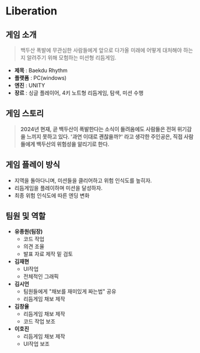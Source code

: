 # Liberation
## 게임 소개
> 백두산 폭발에 무관심한 사람들에게 앞으로 다가올 미래에 어떻게 대처해야 하는지 알려주기 위해 모험하는 미션형 리듬게임.

* **제목** : Baekdu Rhythm
* **플랫폼** : PC(windows)
* **엔진** : UNITY
* **장르** : 싱글 플레이어, 4키 노트형 리듬게임, 탐색, 미션 수행

## 게임 스토리
> **2024년 현재, 곧 백두산이 폭발한다는 소식이 들려옴에도 사람들은 전혀 위기감을 느끼지 못하고 있다. '과연 이대로 괜찮을까?' 라고 생각한 주인공은, 직접 사람들에게 백두산의 위험성을 알리기로 한다.**
## 게임 플레이 방식
* 지역을 돌아다니며, 미션들을 클리어하고 위험 인식도를 높히자.
* 리듬게임을 플레이하며 미션을 달성하자.
* 최종 위험 인식도에 따른 엔딩 변화
## 팀원 및 역할
* **유종원(팀장)**
  * 코드 작업
  * 의견 조율
  * 발표 자료 제작 밑 검토
* **김재현**
  * UI작업
  * 전체적인 그래픽
* **김시언**
  * 팀원들에게 "채보를 재미있게 짜는법" 공유
  * 리듬게임 채보 제작
* **김창율**
  * 리듬게임 채보 제작
  * 코드 작업 보조
* **이호진**
  * 리듬게임 채보 제작
  * UI작업 보조
